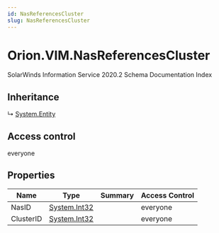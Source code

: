 ```yaml
---
id: NasReferencesCluster
slug: NasReferencesCluster
---
```


# Orion.VIM.NasReferencesCluster

SolarWinds Information Service 2020.2 Schema Documentation Index

## Inheritance

↳ [System.Entity](./../System/Entity)

## Access control

everyone

## Properties

| Name | Type | Summary | Access Control |
| ------ | ------ | ------ | ------ |
| NasID | [System.Int32](https://docs.microsoft.com/en-us/dotnet/api/system.int32) |  | everyone |
| ClusterID | [System.Int32](https://docs.microsoft.com/en-us/dotnet/api/system.int32) |  | everyone |

